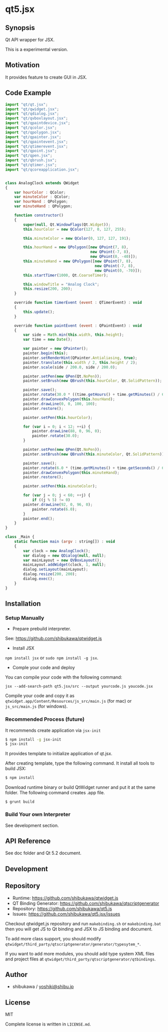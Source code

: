 qt5.jsx
===========================================

Synopsis
---------------

Qt API wrapper for JSX.

This is a experimental version.

Motivation
---------------

It provides feature to create GUI in JSX.

Code Example
---------------

```js
import "qt/qt.jsx";
import "qt/qwidget.jsx";
import "qt/qdialog.jsx";
import "qt/qvboxlayout.jsx";
import "qt/qpaintdevice.jsx";
import "qt/qcolor.jsx";
import "qt/qpolygon.jsx";
import "qt/qpainter.jsx";
import "qt/qpaintevent.jsx";
import "qt/qtimerevent.jsx";
import "qt/qpoint.jsx";
import "qt/qpen.jsx";
import "qt/qbrush.jsx";
import "qt/qtimer.jsx";
import "qt/qcoreapplication.jsx";


class AnalogClock extends QWidget
{
    var hourColor : QColor;
    var minuteColor : QColor;
    var hourHand : QPolygon;
    var minuteHand : QPolygon;

    function constructor()
    {
        super(null, Qt.WindowFlags(Qt.Widget));
        this.hourColor = new QColor(127, 0, 127, 255);

        this.minuteColor = new QColor(0, 127, 127, 191);

        this.hourHand = new QPolygon([new QPoint(7, 8),
                                      new QPoint(-7, 8),
                                      new QPoint(0, -40)]);
        this.minuteHand = new QPolygon([new QPoint(7, 8),
                                        new QPoint(-7, 8),
                                        new QPoint(0, -70)]);
        this.startTimer(1000, Qt.CoarseTimer);

        this.windowTitle = "Analog Clock";
        this.resize(200, 200);
    }

    override function timerEvent (event : QTimerEvent) : void
    {
        this.update();
    }

    override function paintEvent (event : QPaintEvent) : void
    {
        var side = Math.min(this.width, this.height);
        var time = new Date();

        var painter = new QPainter();
        painter.begin(this);
        painter.setRenderHint(QPainter.Antialiasing, true);
        painter.translate(this.width / 2, this.height / 2);
        painter.scale(side / 200.0, side / 200.0);

        painter.setPen(new QPen(Qt.NoPen));
        painter.setBrush(new QBrush(this.hourColor, Qt.SolidPattern));

        painter.save();
        painter.rotate(30.0 * ((time.getHours() + time.getMinutes() / 60.0)));
        painter.drawConvexPolygon(this.hourHand);
        painter.drawLine(0, 0, 100, 100);
        painter.restore();

        painter.setPen(this.hourColor);

        for (var i = 0; i < 12; ++i) {
            painter.drawLine(88, 0, 96, 0);
            painter.rotate(30.0);
        }

        painter.setPen(new QPen(Qt.NoPen));
        painter.setBrush(new QBrush(this.minuteColor, Qt.SolidPattern));

        painter.save();
        painter.rotate(6.0 * (time.getMinutes() + time.getSeconds() / 60.0));
        painter.drawConvexPolygon(this.minuteHand);
        painter.restore();

        painter.setPen(this.minuteColor);

        for (var j = 0; j < 60; ++j) {
            if ((j % 5) != 0)
	    painter.drawLine(92, 0, 96, 0);
            painter.rotate(6.0);
        }
        painter.end();
    }
}

class _Main {
    static function main (argv : string[]) : void
    {
        var clock = new AnalogClock();
        var dialog = new QDialog(null, null);
        var mainLayout = new QVBoxLayout();
        mainLayout.addWidget(clock, 1, null);
        dialog.setLayout(mainLayout);
        dialog.resize(200, 200);
        dialog.exec();
    }
}
```

Installation
---------------

### Setup Manually

* Prepare prebuild interpreter.

See: https://github.com/shibukawa/qtwidget.js

* Install JSX

`npm install jsx` or `sudo npm install -g jsx`.

* Comple your code and deploy

You can compile your code with the following command:

`jsx --add-search-path qt5.jsx/src --output yourcode.js youcode.jsx`

Compile your code and copy it as `qtwidget.app/Content/Resources/js_src/main.js` (for mac) or `js_src/main.js` (for windows).

### Recommended Process (future)

It recommends create application via `jsx-init`

```sh
$ npm install -g jsx-init
$ jsx-init
```

It provides template to initialize application of qt.jsx.

After creating template, type the following command. It install all tools to build JSX:

```sh
$ npm install
```

Download runtime binary or build QtWidget runner and put it at the same folder. The following command creates .app file.

```
$ grunt build
```

### Build Your own Interpreter

See development section.

API Reference
------------------

See doc folder and Qt 5.2 document.

Development
-------------

## Repository

* Runtime: https://github.com/shibukawa/qtwidget.js
* QT Binding Generator: https://github.com/shibukawa/qtscriptgenerator
* Repository: https://github.com/shibukawa/qt5.js
* Issues: https://github.com/shibukawa/qt5.jsx/issues

Checkout qtwidget.js repository and run `makebinding.sh` or `makebinding.bat` then you will get JS to Qt binding and JSX to JS binding and document.

To add more class support, you should modify `qtwidget/third_party/qtscriptgenerator/generator/typesytem_*`.

If you want to add more modules, you should add type system XML files and project files at `qtwidget/third_party/qtscriptgenerator/qtbindings`.

Author
---------

* shibukawa / yoshiki@shibu.jp

License
------------

MIT

Complete license is written in `LICENSE.md`.

